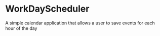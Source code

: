 # WorkDayScheduler
A simple calendar application that allows a user to save events for each hour of the day
